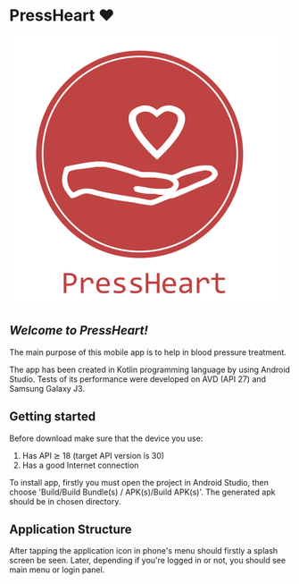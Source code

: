 # PressHeart ❤

<p aligin="center"><img src="https://github.com/mkowals9/WPAM_PressHeart/blob/master/app/src/main/res/drawable/logo.png?raw=true"></p>

## <i>Welcome to PressHeart!</i>

The main purpose of this mobile app is to help in blood pressure treatment.

The app has been created in Kotlin programming language by using Android Studio. Tests of its performance were developed on AVD (API 27) and Samsung Galaxy J3. 

## Getting started

Before download make sure that the device you use:
  1. Has API ⪰ 18 (target API version is 30)
  2. Has a good Internet connection

To install app, firstly you must open the project in Android Studio, then choose 'Build/Build Bundle(s) / APK(s)/Build APK(s)'. The generated apk should be in chosen directory.

## Application Structure

After tapping the application icon in phone's menu should firstly a splash screen be seen. Later, depending if you're logged in or not, you should see main menu or login panel.
